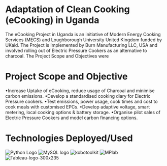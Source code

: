 # Adaptation of Clean Cooking (eCooking) in Uganda
The eCooking Project in Uganda is an initiative of Modern Energy Cooking Services (MECS) and Loughborough University
United Kingdom funded by UKaid. The Project is Implemented by Burn Manufacturing LLC, USA and involved rolling out of Electric Pressure 
Cookers as an alternative to charcoal. The Project Scope and Objectives were

# Project Scope and Objective

•Increase Uptake of eCooking, reduce usage of Charcoal and minimise carbon emissions.
•Develop a standardised cooking diary for Electric Pressure cookers.
•Test emissions, power usage, cook times and cost to cook meals with customised EPCs. 
•Develop adaptive voltage, smart metering, local cooking options & battery storage.
•Organise pilot sales of Electric Pressure Cookers and model carbon financing options.

# Technologies Deployed/Used

![Python Logo](https://github.com/Gangura/Data_Science_Projects/assets/61846218/0ce2cc63-3bc0-4306-b616-6baa8928b40d) ![MySQL logo](https://github.com/Gangura/Data_Science_Projects/assets/61846218/f47c2e0f-a087-4850-ba27-8a1fc3dada2a) ![kobotoolkit](https://github.com/Gangura/Data_Science_Projects/assets/61846218/0f6d9e4e-7b63-4674-8a98-a50e85bc36e7) ![MPlab](https://github.com/Gangura/Data_Science_Projects/assets/61846218/845e31ab-fc98-410f-8605-8eb745ffce87) ![Tableau-logo-300x235](https://github.com/Gangura/Data_Science_Projects/assets/61846218/d88aafa4-f30e-489f-a527-7f03756f2b7a)

